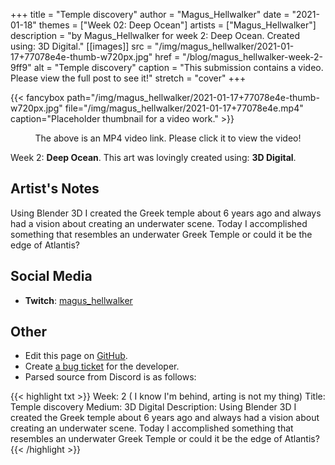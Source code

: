 +++
title =       "Temple discovery"
author =      "Magus_Hellwalker"
date =        "2021-01-18"
themes =      ["Week 02: Deep Ocean"]
artists =     ["Magus_Hellwalker"]
description = "by Magus_Hellwalker for week 2: Deep Ocean. Created using: 3D Digital."
[[images]]
      src = "/img/magus_hellwalker/2021-01-17+77078e4e-thumb-w720px.jpg"
      href = "/blog/magus_hellwalker-week-2-9ff9"
      alt = "Temple discovery"
      caption = "This submission contains a video. Please view the full post to see it!"
      stretch = "cover"
+++

{{< fancybox path="/img/magus_hellwalker/2021-01-17+77078e4e-thumb-w720px.jpg" file="/img/magus_hellwalker/2021-01-17+77078e4e.mp4" caption="Placeholder thumbnail for a video work." >}}
<p style="text-align: center">The above is an MP4 video link. Please click it to view the video!</p>


Week 2: **Deep Ocean**. This art was lovingly created using: **3D Digital**.

## Artist's Notes

Using Blender 3D I created the Greek temple about 6 years ago and always had a vision about creating an underwater scene. Today I accomplished something that resembles an underwater Greek Temple or could it be the edge of Atlantis?

## Social Media

- **Twitch**: <a href='https://twitch.tv/magus_hellwalker' target='_blank'>magus_hellwalker</a>

## Other

- Edit this page on [GitHub](https://github.com/teaminkling/web-refresh/edit/main/content/blog/magus_hellwalker-week-2-9ff9.md).
- Create [a bug ticket](https://github.com/teaminkling/web-refresh/issues/new?assignees=&labels=bug&template=problem-report.md&title=) for the developer.
- Parsed source from Discord is as follows:

{{< highlight txt >}}
Week: 2 ( I know I'm behind, arting is not my thing)
Title:  Temple discovery
Medium: 3D Digital 
Description: Using Blender 3D I created the Greek temple about 6 years ago and always had a vision about creating an underwater scene. Today I accomplished something that resembles an underwater Greek Temple or could it be the edge of Atlantis?
{{< /highlight >}}